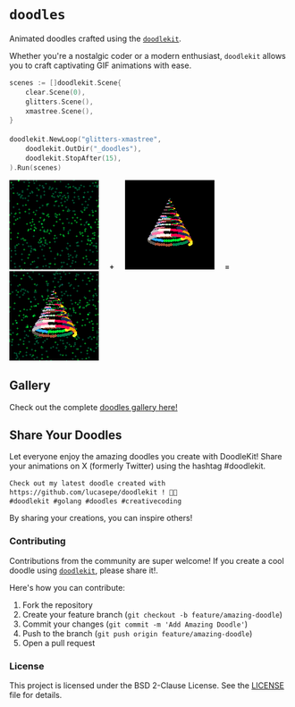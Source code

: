 # `doodles`

Animated doodles crafted using the [`doodlekit`](https://github.com/lucasepe/doodlekit).

Whether you're a nostalgic coder or a modern enthusiast, `doodlekit` allows you to craft captivating GIF animations with ease.

```go
scenes := []doodlekit.Scene{
    clear.Scene(0),
    glitters.Scene(),
    xmastree.Scene(),
}

doodlekit.NewLoop("glitters-xmastree",
    doodlekit.OutDir("_doodles"),
    doodlekit.StopAfter(15),
).Run(scenes)
```

![Glitters](_doodles/glitters.gif) &nbsp;&nbsp;&nbsp; **`+`** &nbsp;&nbsp;&nbsp; ![XmasTree](_doodles/xmastree.gif) &nbsp;&nbsp;&nbsp; **`=`** &nbsp;&nbsp;&nbsp; ![Glitters, XmasTree](_doodles/glitters-xmastree.gif)

## Gallery

Check out the complete [doodles gallery here!](GALLERY_1.md)


## Share Your Doodles

Let everyone enjoy the amazing doodles you create with DoodleKit! Share your animations on X (formerly Twitter) using the hashtag #doodlekit. 

```
Check out my latest doodle created with https://github.com/lucasepe/doodlekit ! 🎨✨
#doodlekit #golang #doodles #creativecoding
```

By sharing your creations, you can inspire others!


### Contributing

Contributions from the community are super welcome! If you create a cool doodle using [`doodlekit`](https://github.com/lucasepe/doodlekit), please share it!. 

Here's how you can contribute:

1. Fork the repository
2. Create your feature branch (`git checkout -b feature/amazing-doodle`)
3. Commit your changes (`git commit -m 'Add Amazing Doodle'`)
4. Push to the branch (`git push origin feature/amazing-doodle`)
5. Open a pull request

### License

This project is licensed under the BSD 2-Clause License. See the [LICENSE](LICENSE) file for details.
